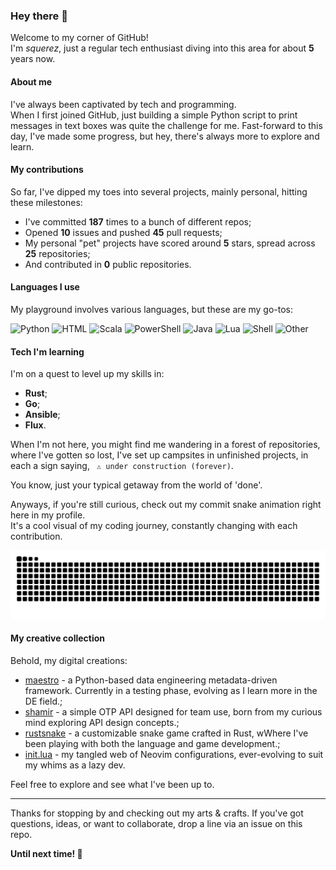 ### Hey there 👋

Welcome to my corner of GitHub!\
I'm *squerez*, just a regular tech enthusiast diving into this area for about **5** years now.

#### About me

I've always been captivated by tech and programming. \
When I first joined GitHub, just building a simple Python script to print messages in text boxes was quite
the challenge for me. Fast-forward to this day, I've made some progress, but hey, there's always more to explore and learn.

#### My contributions

So far, I've dipped my toes into several projects, mainly personal, hitting these milestones:

- I've committed **187** times to a bunch of different repos;
- Opened **10** issues and pushed **45** pull requests;
- My personal "pet" projects have scored around **5** stars, spread across **25** repositories;
- And contributed in **0** public repositories.

#### Languages I use

My playground involves various languages, but these are my go-tos:

![Python](https://img.shields.io/static/v1?style=flat-square&label=%E2%A0%80&color=555&labelColor=%233572A5&message=Python%EF%B8%B167.9%25)
![HTML](https://img.shields.io/static/v1?style=flat-square&label=%E2%A0%80&color=555&labelColor=%23e34c26&message=HTML%EF%B8%B19.4%25)
![Scala](https://img.shields.io/static/v1?style=flat-square&label=%E2%A0%80&color=555&labelColor=%23c22d40&message=Scala%EF%B8%B16.6%25)
![PowerShell](https://img.shields.io/static/v1?style=flat-square&label=%E2%A0%80&color=555&labelColor=%23012456&message=PowerShell%EF%B8%B16.1%25)
![Java](https://img.shields.io/static/v1?style=flat-square&label=%E2%A0%80&color=555&labelColor=%23b07219&message=Java%EF%B8%B12.2%25)
![Lua](https://img.shields.io/static/v1?style=flat-square&label=%E2%A0%80&color=555&labelColor=%23000080&message=Lua%EF%B8%B11.6%25)
![Shell](https://img.shields.io/static/v1?style=flat-square&label=%E2%A0%80&color=555&labelColor=%2389e051&message=Shell%EF%B8%B11.3%25)
![Other](https://img.shields.io/static/v1?style=flat-square&label=%E2%A0%80&color=555&labelColor=%23ededed&message=Other%EF%B8%B14.6%25)

#### Tech I'm learning 

I'm on a quest to level up my skills in:

- **Rust**;
- **Go**;
- **Ansible**;
- **Flux**.

When I'm not here, you might find me wandering in a forest of repositories, where I've gotten so lost, I've set up campsites in unfinished projects, in each a sign saying, ` ⚠️ under construction (forever)`.

You know, just your typical getaway from the world of 'done'.

Anyways, if you're still curious, check out my commit snake animation right here in my profile.\
It's a cool visual of my coding journey, constantly changing with each contribution.

<picture>
  <source media="(prefers-color-scheme: dark)" srcset="https://raw.githubusercontent.com/squerez/squerez/output/github-contribution-grid-snake-dark.svg">
  <img alt="github contribution grid snake animation" src="https://raw.githubusercontent.com/squerez/squerez/output/github-contribution-grid-snake-dark.svg">
</picture>

#### My creative collection

Behold, my digital creations:

- [maestro](https://github.com/squerez/maestro) - a Python-based data engineering metadata-driven framework. Currently in a testing phase, evolving as I learn more in the DE field.; 
- [shamir](https://github.com/squerez/shamir) - a simple OTP API designed for team use, born from my curious mind exploring API design concepts.; 
- [rustsnake](https://github.com/squerez/rustnake) - a customizable snake game crafted in Rust, wWhere I've been playing with both the language and game development.; 
- [init.lua](https://github.com/squerez/init.lua) - my tangled web of Neovim configurations, ever-evolving to suit my whims as a lazy dev.

Feel free to explore and see what I've been up to.

---

Thanks for stopping by and checking out my arts & crafts.
If you've got questions, ideas, or want to collaborate, drop a line via an issue on this repo. 

**Until next time! 👋**
